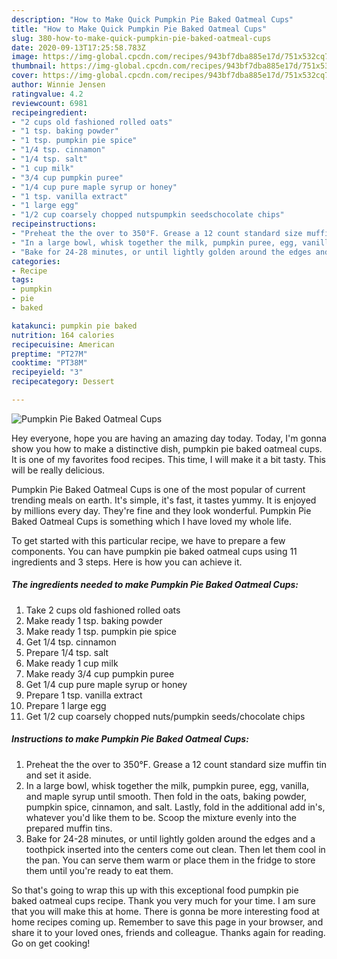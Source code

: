 ```yaml
---
description: "How to Make Quick Pumpkin Pie Baked Oatmeal Cups"
title: "How to Make Quick Pumpkin Pie Baked Oatmeal Cups"
slug: 380-how-to-make-quick-pumpkin-pie-baked-oatmeal-cups
date: 2020-09-13T17:25:58.783Z
image: https://img-global.cpcdn.com/recipes/943bf7dba885e17d/751x532cq70/pumpkin-pie-baked-oatmeal-cups-recipe-main-photo.jpg
thumbnail: https://img-global.cpcdn.com/recipes/943bf7dba885e17d/751x532cq70/pumpkin-pie-baked-oatmeal-cups-recipe-main-photo.jpg
cover: https://img-global.cpcdn.com/recipes/943bf7dba885e17d/751x532cq70/pumpkin-pie-baked-oatmeal-cups-recipe-main-photo.jpg
author: Winnie Jensen
ratingvalue: 4.2
reviewcount: 6981
recipeingredient:
- "2 cups old fashioned rolled oats"
- "1 tsp. baking powder"
- "1 tsp. pumpkin pie spice"
- "1/4 tsp. cinnamon"
- "1/4 tsp. salt"
- "1 cup milk"
- "3/4 cup pumpkin puree"
- "1/4 cup pure maple syrup or honey"
- "1 tsp. vanilla extract"
- "1 large egg"
- "1/2 cup coarsely chopped nutspumpkin seedschocolate chips"
recipeinstructions:
- "Preheat the the over to 350°F. Grease a 12 count standard size muffin tin and set it aside."
- "In a large bowl, whisk together the milk, pumpkin puree, egg, vanilla, and maple syrup until smooth. Then fold in the oats, baking powder, pumpkin spice, cinnamon, and salt. Lastly, fold in the additional add in&#39;s, whatever you&#39;d like them to be. Scoop the mixture evenly into the prepared muffin tins."
- "Bake for 24-28 minutes, or until lightly golden around the edges and a toothpick inserted into the centers come out clean. Then let them cool in the pan. You can serve them warm or place them in the fridge to store them until you&#39;re ready to eat them."
categories:
- Recipe
tags:
- pumpkin
- pie
- baked

katakunci: pumpkin pie baked 
nutrition: 164 calories
recipecuisine: American
preptime: "PT27M"
cooktime: "PT38M"
recipeyield: "3"
recipecategory: Dessert

---
```



![Pumpkin Pie Baked Oatmeal Cups](https://img-global.cpcdn.com/recipes/943bf7dba885e17d/751x532cq70/pumpkin-pie-baked-oatmeal-cups-recipe-main-photo.jpg)

Hey everyone, hope you are having an amazing day today. Today, I'm gonna show you how to make a distinctive dish, pumpkin pie baked oatmeal cups. It is one of my favorites food recipes. This time, I will make it a bit tasty. This will be really delicious.

Pumpkin Pie Baked Oatmeal Cups is one of the most popular of current trending meals on earth. It's simple, it's fast, it tastes yummy. It is enjoyed by millions every day. They're fine and they look wonderful. Pumpkin Pie Baked Oatmeal Cups is something which I have loved my whole life.




To get started with this particular recipe, we have to prepare a few components. You can have pumpkin pie baked oatmeal cups using 11 ingredients and 3 steps. Here is how you can achieve it.

<!--inarticleads1-->

##### The ingredients needed to make Pumpkin Pie Baked Oatmeal Cups:

1. Take 2 cups old fashioned rolled oats
1. Make ready 1 tsp. baking powder
1. Make ready 1 tsp. pumpkin pie spice
1. Get 1/4 tsp. cinnamon
1. Prepare 1/4 tsp. salt
1. Make ready 1 cup milk
1. Make ready 3/4 cup pumpkin puree
1. Get 1/4 cup pure maple syrup or honey
1. Prepare 1 tsp. vanilla extract
1. Prepare 1 large egg
1. Get 1/2 cup coarsely chopped nuts/pumpkin seeds/chocolate chips




<!--inarticleads2-->

##### Instructions to make Pumpkin Pie Baked Oatmeal Cups:

1. Preheat the the over to 350°F. Grease a 12 count standard size muffin tin and set it aside.
1. In a large bowl, whisk together the milk, pumpkin puree, egg, vanilla, and maple syrup until smooth. Then fold in the oats, baking powder, pumpkin spice, cinnamon, and salt. Lastly, fold in the additional add in&#39;s, whatever you&#39;d like them to be. Scoop the mixture evenly into the prepared muffin tins.
1. Bake for 24-28 minutes, or until lightly golden around the edges and a toothpick inserted into the centers come out clean. Then let them cool in the pan. You can serve them warm or place them in the fridge to store them until you&#39;re ready to eat them.




So that's going to wrap this up with this exceptional food pumpkin pie baked oatmeal cups recipe. Thank you very much for your time. I am sure that you will make this at home. There is gonna be more interesting food at home recipes coming up. Remember to save this page in your browser, and share it to your loved ones, friends and colleague. Thanks again for reading. Go on get cooking!
